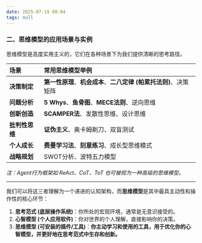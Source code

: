 ```yaml
---
date: 2025-07-19 00:04
tags: null
---
```


### **二、思维模型的应用场景与实例**

思维模型是高度实用主义的，它们在各种场景下为我们提供清晰的思考路径。

| 场景        | 常用思维模型举例                                 |
| :-------- | :--------------------------------------- |
| **决策制定**  | **第一性原理**、**机会成本**、**二八定律 (帕累托法则)**、决策矩阵 |
| **问题分析**  | **5 Whys**、**鱼骨图**、**MECE法则**、逆向思维       |
| **创新创造**  | **SCAMPER法**、发散性思维、设计思维                  |
| **批判性思维** | **证伪主义**、奥卡姆剃刀、双盲测试                      |
| **个人成长**  | **费曼学习法**、**刻意练习**、成长型思维模式               |
| **战略规划**  | SWOT分析、波特五力模型                            |

*注：Agent行为框架如 ReAct、CoT、ToT 也可被视为一种高级的思维模型。*

---



我们可以将这三者理解为一个递进的认知架构，而**思维模型**是其中最具主动性和操作性的核心环节：

1. **思考范式 (底层操作系统)**：你所处的宏观环境，通常是无意识接受的。
2. **心智模型 (个人应用软件)**：你对世界的个人理解，直接影响你的决策。
3. **思维模型 (可安装的插件/工具)**：**你主动学习和使用的工具，用于优化你的心智模型，并更好地在思考范式中生存和创新。**


